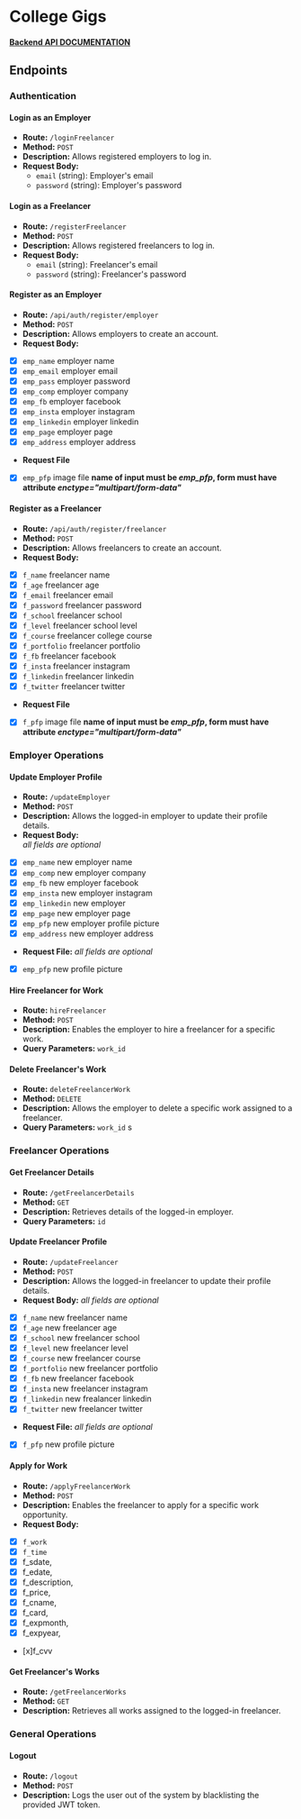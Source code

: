 # **College Gigs**

#### **[Backend API DOCUMENTATION](https://documenter.getpostman.com/view/31033077/2s9YkgC5Hy)**

## Endpoints

### Authentication

#### Login as an Employer

- **Route:** `/loginFreelancer`
- **Method:** `POST`
- **Description:** Allows registered employers to log in.
- **Request Body:**
  - `email` (string): Employer's email
  - `password` (string): Employer's password

#### Login as a Freelancer

- **Route:** `/registerFreelancer`
- **Method:** `POST`
- **Description:** Allows registered freelancers to log in.
- **Request Body:**
  - `email` (string): Freelancer's email
  - `password` (string): Freelancer's password

#### Register as an Employer

- **Route:** `/api/auth/register/employer`
- **Method:** `POST`
- **Description:** Allows employers to create an account.
- **Request Body:**

- [x] `emp_name` employer name
- [x] `emp_email` employer email
- [x] `emp_pass` employer password
- [x] `emp_comp` employer company
- [x] `emp_fb` employer facebook
- [x] `emp_insta` employer instagram
- [x] `emp_linkedin` employer linkedin
- [x] `emp_page` employer page
- [x] `emp_address` employer address
- **Request File**
- [x] `emp_pfp` image file **name of input must be _emp_pfp_, form must have attribute _enctype="multipart/form-data"_**

#### Register as a Freelancer

- **Route:** `/api/auth/register/freelancer`
- **Method:** `POST`
- **Description:** Allows freelancers to create an account.
- **Request Body:**
- [x] `f_name` freelancer name
- [x] `f_age` freelancer age
- [x] `f_email` freelancer email
- [x] `f_password` freelancer password
- [x] `f_school` freelancer school
- [x] `f_level` freelancer school level
- [x] `f_course` freelancer college course
- [x] `f_portfolio` freelancer portfolio
- [x] `f_fb` freelancer facebook
- [x] `f_insta` freelancer instagram
- [x] `f_linkedin` freelancer linkedin
- [x] `f_twitter` freelancer twitter
- **Request File**
- [x] `f_pfp` image file **name of input must be _emp_pfp_, form must have attribute _enctype="multipart/form-data"_**

### Employer Operations

#### Update Employer Profile

- **Route:** `/updateEmployer`
- **Method:** `POST`
- **Description:** Allows the logged-in employer to update their profile details.
- **Request Body:**  
  _all fields are optional_
- [x] `emp_name` new employer name
- [x] `emp_comp` new employer company
- [x] `emp_fb` new employer facebook
- [x] `emp_insta` new employer instagram
- [x] `emp_linkedin` new employer
- [x] `emp_page` new employer page
- [x] `emp_pfp` new employer profile picture
- [x] `emp_address` new employer address
- **Request File:**
  _all fields are optional_
- [x] `emp_pfp` new profile picture

#### Hire Freelancer for Work

- **Route:** `hireFreelancer`
- **Method:** `POST`
- **Description:** Enables the employer to hire a freelancer for a specific work.
- **Query Parameters:** `work_id`

#### Delete Freelancer's Work

- **Route:** `deleteFreelancerWork`
- **Method:** `DELETE`
- **Description:** Allows the employer to delete a specific work assigned to a freelancer.
- **Query Parameters:** `work_id`
s
### Freelancer Operations

#### Get Freelancer Details

- **Route:** `/getFreelancerDetails`
- **Method:** `GET`
- **Description:** Retrieves details of the logged-in employer.
- **Query Parameters:** `id`

#### Update Freelancer Profile

- **Route:** `/updateFreelancer`
- **Method:** `POST`
- **Description:** Allows the logged-in freelancer to update their profile details.
- **Request Body:**
  _all fields are optional_
- [x] `f_name` new freelancer name
- [x] `f_age` new freelancer age
- [x] `f_school` new freelancer school
- [x] `f_level` new freelancer level
- [x] `f_course` new freelancer course
- [x] `f_portfolio` new freelancer portfolio
- [x] `f_fb` new freelancer facebook
- [x] `f_insta` new freelancer instagram
- [x] `f_linkedin` new frealancer linkedin
- [x] `f_twitter` new freelancer twitter
- **Request File:**
  _all fields are optional_
- [x] `f_pfp` new profile picture

#### Apply for Work

- **Route:** `/applyFreelancerWork`
- **Method:** `POST`
- **Description:** Enables the freelancer to apply for a specific work opportunity.
- **Request Body:**

- [x] `f_work`
- [x] `f_time`
- [x] f_sdate,
- [x] f_edate,
- [x] f_description,
- [x] f_price,
- [x] f_cname,
- [x] f_card,
- [x] f_expmonth,
- [x] f_expyear,
- [x]f_cvv

#### Get Freelancer's Works

- **Route:** `/getFreelancerWorks`
- **Method:** `GET`
- **Description:** Retrieves all works assigned to the logged-in freelancer.

### General Operations

#### Logout
- **Route:** `/logout`
- **Method:** `POST`
- **Description:** Logs the user out of the system by blacklisting the provided JWT token.
